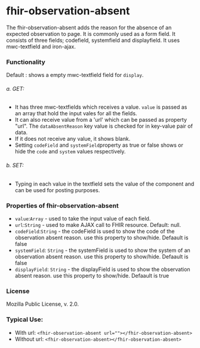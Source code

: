 # fhir-observation-absent

The fhir-observation-absent  adds the reason  for the absence of an expected observation to page. It is commonly used as a form field. It consists of three fields; codefield, systemfield and displayfield. It uses mwc-textfield and iron-ajax.

### Functionality
  Default : shows a empty mwc-textfield field for `display`. 
 ###### a. GET:
 * It has three mwc-textfields which receives a value. `value` is passed as an array that hold the input vales for all the fields.
 * It can also receive value from a 'url' which can be passed as property "url". The `dataAbsentReason` key value is checked for  in key-value pair of data.
  * If it does not receive any value, it shows blank.
 * Setting `codeField`  and `systemField`property as true or false shows or hide the `code` and `system` values respectively.
 ###### b. SET:
 * Typing in each value in the textfield sets the value of the component and can be used for posting purposes.

### Properties of fhir-observation-absent
 * `value`:`Array` - used to take the input value of each field.
 * `url`:`String` - used to make AJAX call to FHIR resource. Default: null.
 * `codeField`:`String` - the codeField is used to show the code of the observation absent reason. use this property to show/hide. Defaault  is false
 * `systemField`: `String` - the systemField is used to show the system of an observation absent reason. use this property to show/hide. Defaault  is false
 *  `displayField`: `String` - the displayField is used to show the observation absent reason. use this property to show/hide. Defaault  is true
 ### License
 Mozilla Public License, v. 2.0.
 
 ### Typical Use:
 * With url:
 `<fhir-observation-absent url=""></fhir-observation-absent>`
 * Without url:
  `<fhir-observation-absent></fhir-observation-absent>`
